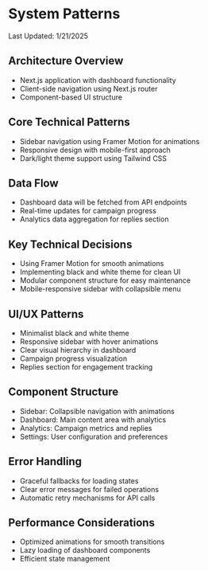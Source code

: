 # System Patterns

Last Updated: 1/21/2025

## Architecture Overview
- Next.js application with dashboard functionality
- Client-side navigation using Next.js router
- Component-based UI structure

## Core Technical Patterns
- Sidebar navigation using Framer Motion for animations
- Responsive design with mobile-first approach
- Dark/light theme support using Tailwind CSS

## Data Flow
- Dashboard data will be fetched from API endpoints
- Real-time updates for campaign progress
- Analytics data aggregation for replies section

## Key Technical Decisions
- Using Framer Motion for smooth animations
- Implementing black and white theme for clean UI
- Modular component structure for easy maintenance
- Mobile-responsive sidebar with collapsible menu

## UI/UX Patterns
- Minimalist black and white theme
- Responsive sidebar with hover animations
- Clear visual hierarchy in dashboard
- Campaign progress visualization
- Replies section for engagement tracking

## Component Structure
- Sidebar: Collapsible navigation with animations
- Dashboard: Main content area with analytics
- Analytics: Campaign metrics and replies
- Settings: User configuration and preferences

## Error Handling
- Graceful fallbacks for loading states
- Clear error messages for failed operations
- Automatic retry mechanisms for API calls

## Performance Considerations
- Optimized animations for smooth transitions
- Lazy loading of dashboard components
- Efficient state management
